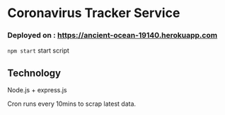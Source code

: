 # Coronavirus Tracker Service

### Deployed on : https://ancient-ocean-19140.herokuapp.com <br />

`npm start`
start script

## Technology
Node.js + express.js <br />

Cron runs every 10mins to scrap latest data.
